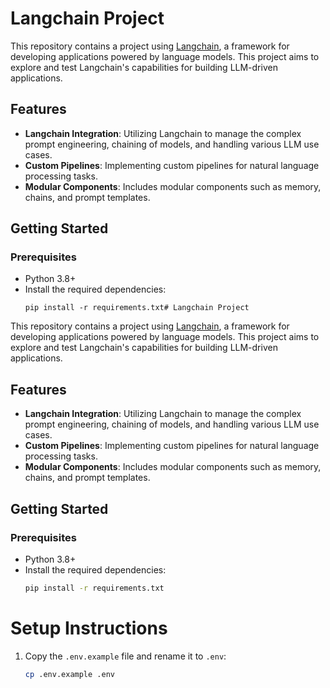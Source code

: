 # Langchain Project

This repository contains a project using [Langchain](https://github.com/hwchase17/langchain), a framework for developing applications powered by language models. This project aims to explore and test Langchain's capabilities for building LLM-driven applications.

## Features

- **Langchain Integration**: Utilizing Langchain to manage the complex prompt engineering, chaining of models, and handling various LLM use cases.
- **Custom Pipelines**: Implementing custom pipelines for natural language processing tasks.
- **Modular Components**: Includes modular components such as memory, chains, and prompt templates.

## Getting Started

### Prerequisites

- Python 3.8+
- Install the required dependencies:
  ```
  pip install -r requirements.txt# Langchain Project

This repository contains a project using [Langchain](https://github.com/hwchase17/langchain), a framework for developing applications powered by language models. This project aims to explore and test Langchain's capabilities for building LLM-driven applications.

## Features

- **Langchain Integration**: Utilizing Langchain to manage the complex prompt engineering, chaining of models, and handling various LLM use cases.
- **Custom Pipelines**: Implementing custom pipelines for natural language processing tasks.
- **Modular Components**: Includes modular components such as memory, chains, and prompt templates.

## Getting Started

### Prerequisites

- Python 3.8+
- Install the required dependencies:
  ```bash
  pip install -r requirements.txt

# Setup Instructions

1. Copy the `.env.example` file and rename it to `.env`:
   ```bash
   cp .env.example .env
